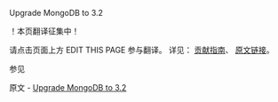  Upgrade MongoDB to 3.2

 ！本页翻译征集中！

请点击页面上方 EDIT THIS PAGE 参与翻译。
详见：
[贡献指南]( https://github.com/whaleal/MongoDB-Manual-zh/blob/master/CONTRIBUTING.md )、
[原文链接](  https://docs.mongodb.com/manual/release-notes/3.2-upgrade/  )。

 参见

原文 - [Upgrade MongoDB to 3.2]( https://docs.mongodb.com/manual/release-notes/3.2-upgrade/ )

